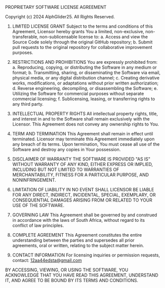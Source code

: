 PROPRIETARY SOFTWARE LICENSE AGREEMENT

Copyright (c) 2024 AlphGlider25. All Rights Reserved.

1. LIMITED LICENSE GRANT
Subject to the terms and conditions of this Agreement, Licensor hereby grants You a limited, non-exclusive, non-transferable, non-sublicensable license to:
   a. Access and view the Source Code solely through the original GitHub repository;
   b. Submit pull requests to the original repository for collaborative improvement purposes.

2. RESTRICTIONS AND PROHIBITIONS
You are expressly prohibited from:
   a. Reproducing, copying, or distributing the Software in any medium or format;
   b. Transmitting, sharing, or disseminating the Software via email, physical media, or any digital distribution channel;
   c. Creating derivative works, modifications, or adaptations without prior written authorization;
   d. Reverse engineering, decompiling, or disassembling the Software;
   e. Utilizing the Software for commercial purposes without separate commercial licensing;
   f. Sublicensing, leasing, or transferring rights to any third party.

3. INTELLECTUAL PROPERTY RIGHTS
All intellectual property rights, title, and interest in and to the Software shall remain exclusively with the Licensor. This Agreement does not convey any ownership rights to You.

4. TERM AND TERMINATION
This Agreement shall remain in effect until terminated. Licensor may terminate this Agreement immediately upon any breach of its terms. Upon termination, You must cease all use of the Software and destroy any copies in Your possession.

5. DISCLAIMER OF WARRANTY
THE SOFTWARE IS PROVIDED "AS IS" WITHOUT WARRANTY OF ANY KIND, EITHER EXPRESS OR IMPLIED, INCLUDING BUT NOT LIMITED TO WARRANTIES OF MERCHANTABILITY, FITNESS FOR A PARTICULAR PURPOSE, AND NONINFRINGEMENT.

6. LIMITATION OF LIABILITY
IN NO EVENT SHALL LICENSOR BE LIABLE FOR ANY DIRECT, INDIRECT, INCIDENTAL, SPECIAL, EXEMPLARY, OR CONSEQUENTIAL DAMAGES ARISING FROM OR RELATED TO YOUR USE OF THE SOFTWARE.

7. GOVERNING LAW
This Agreement shall be governed by and construed in accordance with the laws of South Africa, without regard to its conflict of law principles.

8. COMPLETE AGREEMENT
This Agreement constitutes the entire understanding between the parties and supersedes all prior agreements, oral or written, relating to the subject matter herein.

9. CONTACT INFORMATION
For licensing inquiries or permission requests, contact: 12aa44edsta@gmail.com

BY ACCESSING, VIEWING, OR USING THE SOFTWARE, YOU ACKNOWLEDGE THAT YOU HAVE READ THIS AGREEMENT, UNDERSTAND IT, AND AGREE TO BE BOUND BY ITS TERMS AND CONDITIONS.
